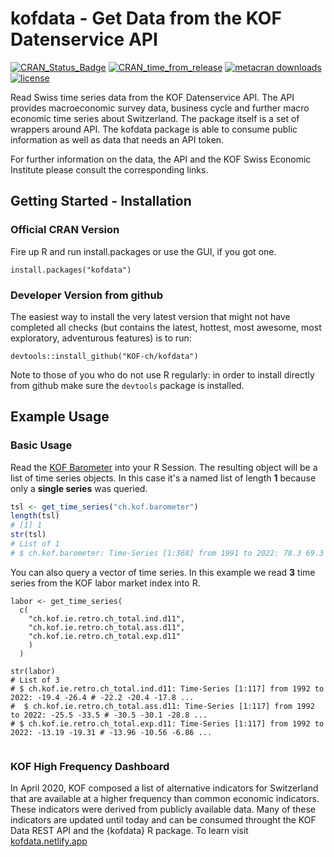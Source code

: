 # kofdata - Get Data from the KOF Datenservice API

[![CRAN_Status_Badge](https://www.r-pkg.org/badges/version/kofdata)](https://cran.r-project.org/package=kofdata)
[![CRAN_time_from_release](https://www.r-pkg.org/badges/ago/kofdata)](https://cran.r-project.org/package=kofdata)
[![metacran downloads](https://cranlogs.r-pkg.org/badges/kofdata)](https://cran.r-project.org/package=kofdata)
[![license](https://img.shields.io/badge/license-gplv3-lightgrey.svg)](https://choosealicense.com/)


Read Swiss time series data from the KOF Datenservice API. The API provides macroeconomic survey data, business cycle and further macro economic time series about Switzerland. The package itself is a set of wrappers around API. The kofdata package is able to consume public information as well as data that needs an API token.

For further information on the data, the API and the KOF Swiss Economic Institute please consult the corresponding links. 

## Getting Started - Installation


### Official CRAN Version

Fire up R and run install.packages or use the GUI, if you got one. 

```
install.packages("kofdata")

```

### Developer Version from github

The easiest way to install the very latest version that might not have completed all checks (but contains the latest, hottest, most awesome, most exploratory, adventurous features) is to run: 

```
devtools::install_github("KOF-ch/kofdata")
```

Note to those of you who do not use R regularly: in order to install directly from github make sure the `devtools` package is installed. 


## Example Usage


### Basic Usage

Read the [KOF Barometer](https://kof.ethz.ch/en/forecasts-and-indicators/indicators/kof-economic-barometer.html) into your R Session. The resulting object will be a list of time series objects. In this case it's a named list of length **1** because only a **single series** was queried. 

```r
tsl <- get_time_series("ch.kof.barometer")
length(tsl)
# [1] 1
str(tsl)
# List of 1
# $ ch.kof.barometer: Time-Series [1:368] from 1991 to 2022: 78.3 69.3 69.5 78 77.9 ...
```

You can also query a vector of time series. In this example we read **3** time series from the KOF labor market index into R. 

```
labor <- get_time_series(
  c(
    "ch.kof.ie.retro.ch_total.ind.d11",
    "ch.kof.ie.retro.ch_total.ass.d11",
    "ch.kof.ie.retro.ch_total.exp.d11"
    )
  )
  
str(labor)  
# List of 3
# $ ch.kof.ie.retro.ch_total.ind.d11: Time-Series [1:117] from 1992 to 2022: -19.4 -26.4 # -22.2 -20.4 -17.8 ...
#  $ ch.kof.ie.retro.ch_total.ass.d11: Time-Series [1:117] from 1992 to 2022: -25.5 -33.5 # -30.5 -30.1 -28.8 ...
# $ ch.kof.ie.retro.ch_total.exp.d11: Time-Series [1:117] from 1992 to 2022: -13.19 -19.31 # -13.96 -10.56 -6.86 ...
  

```

### KOF High Frequency Dashboard

In April 2020, KOF composed a list of alternative indicators for Switzerland that 
are available at a higher frequency than common economic indicators. These 
indicators were derived from publicly available data. Many of these indicators are updated until today and can be 
consumed throught the KOF Data REST API and the {kofdata} R package. To learn visit  [kofdata.netlify.app](https://kofdata.netlify.app)



